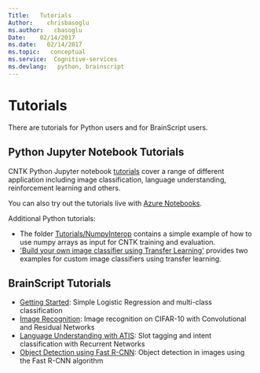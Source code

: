 ```yaml
---
Title:   Tutorials
Author:    chrisbasoglu
ms.author:   cbasoglu
Date:    02/14/2017
ms.date:   02/14/2017
ms.topic:   conceptual
ms.service:  Cognitive-services
ms.devlang:   python, brainscript
---
```



# Tutorials

There are tutorials for Python users and for BrainScript users.

## Python Jupyter Notebook Tutorials

CNTK Python Jupyter notebook [tutorials](https://cntk.ai/pythondocs/tutorials.html) cover a range of different application including image classification, language understanding, reinforcement learning and others. 

You can also try out the tutorials live with [Azure Notebooks](https://notebooks.azure.com/library/cntkbeta2).

Additional Python tutorials:
* The folder [Tutorials/NumpyInterop](https://github.com/Microsoft/CNTK/tree/master/Tutorials/NumpyInterop) contains a simple example of how to use numpy arrays as input for CNTK training and evaluation.
* ['Build your own image classifier using Transfer Learning'](./Build-your-own-image-classifier-using-Transfer-Learning.md) provides two examples for custom image classifiers using transfer learning.

## BrainScript Tutorials
* [Getting Started](./Tutorial/Tutorial.md): Simple Logistic Regression and multi-class classification
* [Image Recognition](./Hands-On-Labs-Image-Recognition.md): Image recognition on CIFAR-10 with Convolutional and Residual Networks
* [Language Understanding with ATIS](./Hands-On-Labs-Language-Understanding.md): Slot tagging and intent classification with Recurrent Networks
* [Object Detection using Fast R-CNN](./Object-Detection-using-Fast-R-CNN.md): Object detection in images using the Fast R-CNN algorithm

<!---
# Older deprecated NDL tutorial for reference purposes only
* [Tutorial II](./Tutorial2/Tutorial2): Convolutional Networks with Batch Normalization for MNIST
--->


